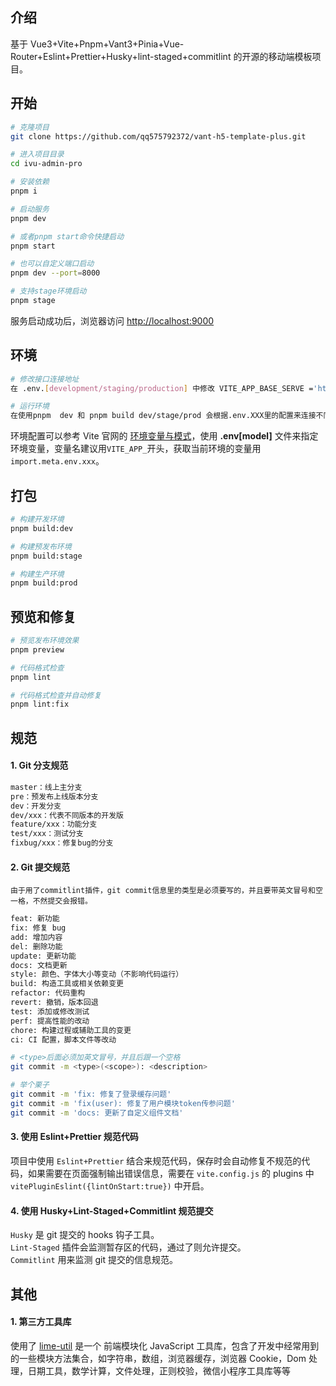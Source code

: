 ## 介绍

基于 Vue3+Vite+Pnpm+Vant3+Pinia+Vue-Router+Eslint+Prettier+Husky+lint-staged+commitlint 的开源的移动端模板项目。

## 开始

```bash
# 克隆项目
git clone https://github.com/qq575792372/vant-h5-template-plus.git

# 进入项目目录
cd ivu-admin-pro

# 安装依赖
pnpm i

# 启动服务
pnpm dev

# 或者pnpm start命令快捷启动
pnpm start

# 也可以自定义端口启动
pnpm dev --port=8000

# 支持stage环境启动
pnpm stage
```

服务启动成功后，浏览器访问 [http://localhost:9000](http://localhost:9000)

## 环境

```bash
# 修改接口连接地址
在 .env.[development/staging/production] 中修改 VITE_APP_BASE_SERVE ='http://接口地址'

# 运行环境
在使用pnpm  dev 和 pnpm build dev/stage/prod 会根据.env.XXX里的配置来连接不同环境的接口地址
```

环境配置可以参考 Vite 官网的 [环境变量与模式](https://cn.vitejs.dev/guide/env-and-mode.html#env-files)，使用 **.env[model]** 文件来指定环境变量，变量名建议用`VITE_APP_`开头，获取当前环境的变量用 `import.meta.env.xxx`。

## 打包

```bash
# 构建开发环境
pnpm build:dev

# 构建预发布环境
pnpm build:stage

# 构建生产环境
pnpm build:prod
```

## 预览和修复

```bash
# 预览发布环境效果
pnpm preview

# 代码格式检查
pnpm lint

# 代码格式检查并自动修复
pnpm lint:fix
```

## 规范

#### 1. Git 分支规范

```bash
master：线上主分支
pre：预发布上线版本分支
dev：开发分支
dev/xxx：代表不同版本的开发版
feature/xxx：功能分支
test/xxx：测试分支
fixbug/xxx：修复bug的分支
```

#### 2. Git 提交规范

`由于用了commitlint插件，git commit信息里的类型是必须要写的，并且要带英文冒号和空一格，不然提交会报错。`

```bash
feat: 新功能
fix: 修复 bug
add: 增加内容
del: 删除功能
update: 更新功能
docs: 文档更新
style: 颜色、字体大小等变动（不影响代码运行）
build: 构造工具或相关依赖变更
refactor: 代码重构
revert: 撤销，版本回退
test: 添加或修改测试
perf: 提高性能的改动
chore: 构建过程或辅助工具的变更
ci: CI 配置，脚本文件等改动
```

```bash
# <type>后面必须加英文冒号，并且后跟一个空格
git commit -m <type>(<scope>): <description>

# 举个栗子
git commit -m 'fix: 修复了登录缓存问题'
git commit -m 'fix(user): 修复了用户模块token传参问题'
git commit -m 'docs: 更新了自定义组件文档'
```

#### 3. 使用 Eslint+Prettier 规范代码

项目中使用 `Eslint+Prettier` 结合来规范代码，保存时会自动修复不规范的代码，如果需要在页面强制输出错误信息，需要在 `vite.config.js` 的 plugins 中`vitePluginEslint({lintOnStart:true})` 中开启。

#### 4. 使用 Husky+Lint-Staged+Commitlint 规范提交

`Husky` 是 git 提交的 hooks 钩子工具。  
`Lint-Staged` 插件会监测暂存区的代码，通过了则允许提交。  
`Commitlint` 用来监测 git 提交的信息规范。

## 其他

#### 1. 第三方工具库

使用了 [lime-util](https://github.com/qq575792372/lime-util) 是一个 前端模块化 JavaScript 工具库，包含了开发中经常用到的一些模块方法集合，如字符串，数组，浏览器缓存，浏览器 Cookie，Dom 处理，日期工具，数学计算，文件处理，正则校验，微信小程序工具库等等
